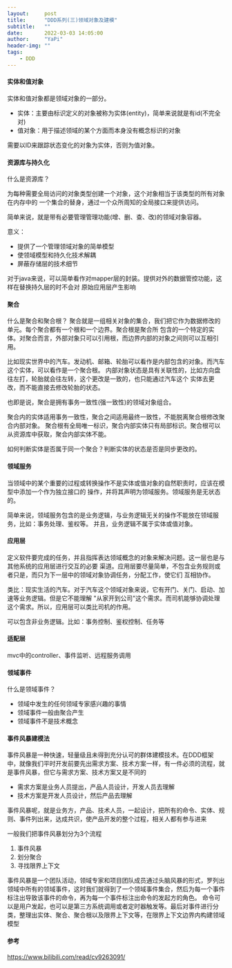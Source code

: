 ```yaml
---
layout:     post
title:      "DDD系列(三)领域对象及建模"
subtitle:   ""
date:       2022-03-03 14:05:00
author:     "YaPi"
header-img: ""
tags:
    - DDD
---
```


#### 实体和值对象
实体和值对象都是领域对象的一部分。

- 实体：主要由标识定义的对象被称为实体(entity)，简单来说就是有id(不完全对)
- 值对象：用于描述领域的某个方面而本身没有概念标识的对象

需要以ID来跟踪状态变化的对象为实体，否则为值对象。


#### 资源库与持久化
什么是资源库？

为每种需要全局访问的对象类型创建一个对象，这个对象相当于该类型的所有对象在内存中的
一个集合的替身，通过一个众所周知的全局接口来提供访问。

简单来说，就是带有必要管理管理功能(增、删、查、改)的领域对象容器。

意义：
- 提供了一个管理领域对象的简单模型
- 使领域模型和持久化技术解耦
- 屏蔽存储层的技术细节

对于java来说，可以简单看作对mapper层的封装。提供对外的数据管控功能，这样在替换持久层的时不会对
原始应用层产生影响

#### 聚合
什么是聚合和聚合根？
聚合就是一组相关对象的集合，我们把它作为数据修改的单元。每个聚合都有一个根和一个边界。聚合根是聚合所
包含的一个特定的实体。对聚合而言，外部对象只可以引用根，而边界内部的对象之间则可以互相引用。

比如现实世界中的汽车。发动机、邮箱、轮胎可以看作是内部包含的对象。而汽车这个实体，可以看作是一个聚合根。
内部对象状态是具有关联性的，比如方向盘往左打，轮胎就会往左转，这个更改是一致的，也只能通过汽车这个
实体去更改，而不能直接去修改轮胎的状态。

也即是说，聚合是拥有事务一致性(强一致性)的领域对象组合。

聚合内的实体适用事务一致性，聚合之间适用最终一致性，不能脱离聚合根修改聚合内部对象。
聚合根有全局唯一标识，聚合内部实体只有局部标识。聚合根可以从资源库中获取，聚合内部实体不能。

如何判断实体是否属于同一个聚合？判断实体的状态是否是同步更改的。

#### 领域服务
当领域中的某个重要的过程或转换操作不是实体或值对象的自然职责时，应该在模型中添加一个作为独立接口的
操作，并将其声明为领域服务。领域服务是无状态的。

简单来说，领域服务包含的是业务逻辑，与业务逻辑无关的操作不能放在领域服务，比如：事务处理、鉴权等。
并且，业务逻辑不属于实体或值对象。

#### 应用层
定义软件要完成的任务，并且指挥表达领域概念的对象来解决问题。这一层也是与其他系统的应用层进行交互的必要
渠道。应用层要尽量简单，不包含业务规则或者只是，而只为下一层中的领域对象协调任务，分配工作，使它们
互相协作。

类比：现实生活的汽车。对于汽车这个领域对象来说，它有开门、关门、启动、加速等业务逻辑。但是它不能理解
"从家开到公司"这个需求。而司机能够协调处理这个需求。所以，应用层可以类比司机的作用。

可以包含非业务逻辑。比如：事务控制、鉴权控制、任务等

#### 适配层
mvc中的controller、事件监听、远程服务调用


#### 领域事件
什么是领域事件？

- 领域中发生的任何领域专家感兴趣的事情
- 领域事件一般由聚合产生
- 领域事件不是技术概念

#### 事件风暴建模法
事件风暴是一种快速，轻量级且未得到充分认可的群体建模技术。在DDD框架中，就像我们平时开发前要先出需求方案、技术方案一样，有一件必须的流程，就是事件风暴，但它与需求方案、技术方案又是不同的
- 需求方案是业务人员提出，产品人员设计，开发人员去理解
- 技术方案是开发人员设计，然后产品去理解

事件风暴呢，就是业务方，产品、技术人员，一起设计，把所有的命令、实体、规则、事件列出来，达成共识，使产品开发的整个过程，相关人都有参与进来


一般我们把事件风暴划分为3个流程

1. 事件风暴
2. 划分聚合
3. 寻找限界上下文

事件风暴是一个团队活动，领域专家和项目团队成员通过头脑风暴的形式，罗列出领域中所有的领域事件，这时我们就得到了一个领域事件集合，然后为每一个事件标注出导致该事件的命令，再为每一个事件标注出命令的发起方的角色。
命令可以是用户发起，也可以是第三方系统调用或者定时器触发等。最后对事件进行分类，整理出实体、聚合、聚合根以及限界上下文等，在限界上下文边界内构建领域模型


#### 参考
https://www.bilibili.com/read/cv9263091/